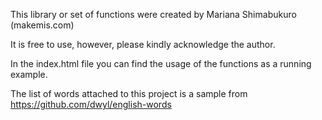 

This library or set of functions were created by Mariana Shimabukuro (makemis.com)


It is free to use, however, please kindly acknowledge the author.

In the index.html file you can find the usage of the functions as a running example.

The list of words attached to this project is a sample from https://github.com/dwyl/english-words


